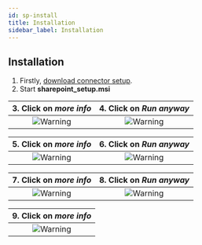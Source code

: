 ```yaml
---
id: sp-install
title: Installation
sidebar_label: Installation
---
```


## Installation

1. Firstly, [download connector setup](https://dw.kizeo.net/download/sharepoint/sharepoint_setup.msi).
2. Start **sharepoint_setup.msi**


| 3. Click on *more info*|4. Click on *Run anyway*|
|:-------------:|:-------------:|
|![Warning][installen-03]|![Warning][installen-04]|

| 5. Click on *more info*|6. Click on *Run anyway*|
|:-------------:|:-------------:|
|![Warning][installen-05]|![Warning][installen-06]|

| 7. Click on *more info*|8. Click on *Run anyway*|
|:-------------:|:-------------:|
|![Warning][installen-07]|![Warning][installen-08]|

| 9. Click on *more info*|
|:-------------:|
|![Warning][installen-09]|


<!-- ************************** -->
<!-- ***** Pictures List ***** --> 
<!-- ************************** -->

[installen-03]: /kizeo-forms-documentations/img/sp/en/installen-03.png
[installen-04]: /kizeo-forms-documentations/img/sp/en/installen-04.png
[installen-05]: /kizeo-forms-documentations/img/sp/en/installen-05.png
[installen-06]: /kizeo-forms-documentations/img/sp/en/installen-06.png
[installen-07]: /kizeo-forms-documentations/img/sp/en/installen-07.png
[installen-08]: /kizeo-forms-documentations/img/sp/en/installen-08.png
[installen-09]: /kizeo-forms-documentations/img/sp/en/installen-09.png
[separator]: /kizeo-forms-documentations/img/sp/en/installen-09.png